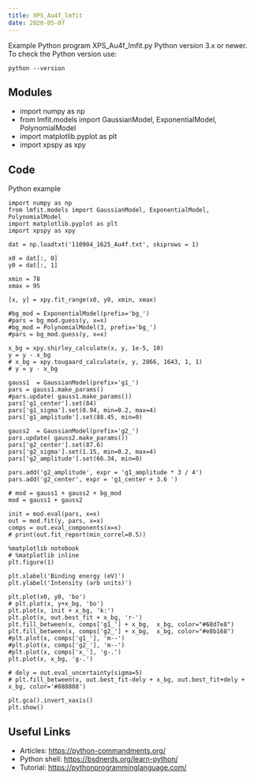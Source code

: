```yaml
---
title: XPS_Au4f_lmfit
date: 2020-05-07
---
```

Example Python program XPS_Au4f_lmfit.py
Python version 3.x or newer.
To check the Python version use:

    python --version

## Modules

* import numpy as np
* from lmfit.models import GaussianModel, ExponentialModel, PolynomialModel
* import matplotlib.pyplot as plt
* import xpspy as xpy

## Code

Python example

    import numpy as np
    from lmfit.models import GaussianModel, ExponentialModel, PolynomialModel
    import matplotlib.pyplot as plt
    import xpspy as xpy
    
    dat = np.loadtxt('110904_1625_Au4f.txt', skiprows = 1)
    
    x0 = dat[:, 0]
    y0 = dat[:, 1]
    
    xmin = 78
    xmax = 95
    
    [x, y] = xpy.fit_range(x0, y0, xmin, xmax)
    
    #bg_mod = ExponentialModel(prefix='bg_')
    #pars = bg_mod.guess(y, x=x)
    #bg_mod = PolynomialModel(3, prefix='bg_')
    #pars = bg_mod.guess(y, x=x)
    
    x_bg = xpy.shirley_calculate(x, y, 1e-5, 10)
    y = y - x_bg
    # x_bg = xpy.tougaard_calculate(x, y, 2866, 1643, 1, 1)
    # y = y - x_bg
    
    gauss1  = GaussianModel(prefix='g1_')
    pars = gauss1.make_params()
    #pars.update( gauss1.make_params())
    pars['g1_center'].set(84)
    pars['g1_sigma'].set(0.94, min=0.2, max=4)
    pars['g1_amplitude'].set(88.45, min=0)
    
    gauss2  = GaussianModel(prefix='g2_')
    pars.update( gauss2.make_params())
    pars['g2_center'].set(87.6)
    pars['g2_sigma'].set(1.15, min=0.2, max=4)
    pars['g2_amplitude'].set(66.34, min=0)
    
    pars.add('g2_amplitude', expr = 'g1_amplitude * 3 / 4')
    pars.add('g2_center', expr = 'g1_center + 3.6 ')
    
    # mod = gauss1 + gauss2 + bg_mod
    mod = gauss1 + gauss2
    
    init = mod.eval(pars, x=x)
    out = mod.fit(y, pars, x=x)
    comps = out.eval_components(x=x)
    # print(out.fit_report(min_correl=0.5))
    
    %matplotlib notebook
    # %matplotlib inline
    plt.figure(1)
    
    plt.xlabel('Binding energy (eV)')
    plt.ylabel('Intensity (arb units)')
    
    plt.plot(x0, y0, 'bo')
    # plt.plot(x, y+x_bg, 'bo')
    plt.plot(x, init + x_bg, 'k:')
    plt.plot(x, out.best_fit + x_bg, 'r-')
    plt.fill_between(x, comps['g1_'] + x_bg,  x_bg, color="#68d7e8")
    plt.fill_between(x, comps['g2_'] + x_bg,  x_bg, color="#e8b168")
    #plt.plot(x, comps['g1_'], 'm--')
    #plt.plot(x, comps['g2_'], 'm--')
    #plt.plot(x, comps['x_'], 'g-.')
    plt.plot(x, x_bg, 'g-.')
    
    # dely = out.eval_uncertainty(sigma=5)
    # plt.fill_between(x, out.best_fit-dely + x_bg, out.best_fit+dely + x_bg, color='#888888')
    
    plt.gca().invert_xaxis()
    plt.show()

## Useful Links

- Articles: https://python-commandments.org/
- Python shell: https://bsdnerds.org/learn-python/
- Tutorial: https://pythonprogramminglanguage.com/
